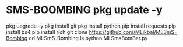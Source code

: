 # SMS-BOOMBING  pkg update -y
 pkg upgrade -y
 pkg install git
 pkg install python
 pip install requests
 pip install bs4
 pip install rich
 git clone https://github.com/MLikbal/MLSmS-Bombing
 cd MLSmS-Bombing
 ls
 python MLSmsBomBer.py
